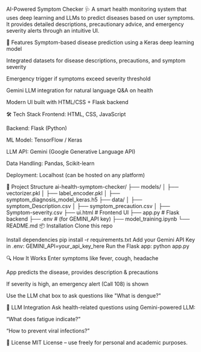 AI-Powered Symptom Checker 🩺
A smart health monitoring system that uses deep learning and LLMs to predict diseases based on user symptoms. It provides detailed descriptions, precautionary advice, and emergency severity alerts through an intuitive UI.

🚀 Features
Symptom-based disease prediction using a Keras deep learning model

Integrated datasets for disease descriptions, precautions, and symptom severity

Emergency trigger if symptoms exceed severity threshold

Gemini LLM integration for natural language Q&A on health

Modern UI built with HTML/CSS + Flask backend

🛠 Tech Stack
Frontend: HTML, CSS, JavaScript

Backend: Flask (Python)

ML Model: TensorFlow / Keras

LLM API: Gemini (Google Generative Language API)

Data Handling: Pandas, Scikit-learn

Deployment: Localhost (can be hosted on any platform)

📂 Project Structure
ai-health-symptom-checker/
├── models/
│ ├── vectorizer.pkl
│ ├── label_encoder.pkl
│ ├── symptom_diagnosis_model_keras.h5
├── data/
│ ├── symptom_Description.csv
│ ├── symptom_precaution.csv
│ ├── Symptom-severity.csv
├── ui.html # Frontend UI
├── app.py # Flask backend
├── .env # (for GEMINI_API key)
├── model_training.ipynb
└── README.md
📦 Installation
Clone this repo

Install dependencies
pip install -r requirements.txt
Add your Gemini API Key in .env:
GEMINI_API=your_api_key_here
Run the Flask app:
python app.py

🔍 How It Works
Enter symptoms like fever, cough, headache

App predicts the disease, provides description & precautions

If severity is high, an emergency alert (Call 108) is shown

Use the LLM chat box to ask questions like "What is dengue?"

🤖 LLM Integration
Ask health-related questions using Gemini-powered LLM:

“What does fatigue indicate?”

“How to prevent viral infections?”

📄 License
MIT License – use freely for personal and academic purposes.

